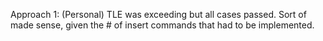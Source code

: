 Approach 1: (Personal) TLE was exceeding but all cases passed. Sort of made sense, given the # of insert commands that had to be implemented.
​